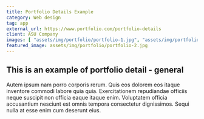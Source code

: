 ```yaml
---
title: Portfolio Details Example
category: Web design
tag: app
external_url: https://www.portfolio.com/portfolio-details
client: ASU Company
images: [ "assets/img/portfolio/portfolio-1.jpg", "assets/img/portfolio/portfolio-2.jpg", "assets/img/portfolio/portfolio-3.jpg"]
featured_image: assets/img/portfolio/portfolio-2.jpg
---
```


## This is an example of portfolio detail - general

Autem ipsum nam porro corporis rerum. Quis eos dolorem eos itaque inventore commodi labore quia quia. Exercitationem
repudiandae officiis neque suscipit non officia eaque itaque enim. Voluptatem officia accusantium nesciunt est omnis
tempora consectetur dignissimos. Sequi nulla at esse enim cum deserunt eius.
